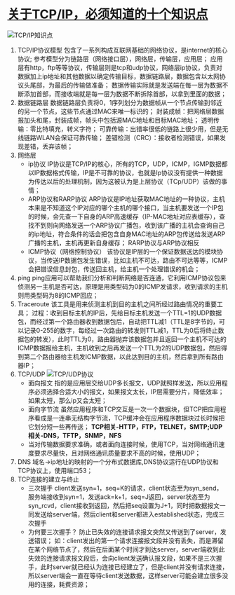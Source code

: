 # [关于TCP/IP，必须知道的十个知识点](https://blog.csdn.net/u012371712/article/details/80795297)

![TCP/IP知识点](http://p9.pstatp.com/large/pgc-image/1529747996683fb281bff37)

1. TCP/IP协议模型
    包含了一系列构成互联网基础的网络协议，是internet的核心协议;
    参考模型分为链路层（网络接口层），网络层，传输层，应用层；
    应用层有http，ftp等等协议，传输层则是tcp和udp协议，网络层ip协议，负责对数据加上ip地址和其他数据以确定传输目标，数据链路层，数据包含以太网协议头尾部，为最后的传输做准备；
    数据传输实际就是发送端在每一层为数据不断添加首部，而接收端就是每一层为数据不断拆除首部，以拿到里面的数据；
2. 数据链路层
    数据链路层负责将0，1序列划分为数据帧从一个节点传输到邻近的另一个节点，这些节点通过MAC来唯一标识的；
    封装成帧：把网络层数据报加头和尾，封装成帧，帧头中包括源MAC地址和目标MAC地址；
    透明传输：零比特填充，转义字符；
    可靠传输：出错率很低的链路上很少用，但是无线链路WLAN会保证可靠传输；
    差错检测（CRC）：接收者检测错误，如果发现差错，丢弃该帧；
3. 网络层
    * ip协议
    IP协议是TCP/IP的核心，所有的TCP，UDP，ICMP，IGMP数据都以IP数据格式传输，IP是不可靠的协议，也就是Ip协议没有提供一种数据为传达以后的处理机制，因为这被认为是上层协议（TCp/UDP）该做的事情；
    * ARP协议和RARP协议
    ARP协议是IP地址获取MAC地址的一种协议，主机本来是不知道这个IP对应的哪个主机的哪个接口，当主机要发送一个IP包的时候，会先查一下自身的ARP高速缓存（IP-MAC地址对应表缓存），查找不到则向网络发送一个ARP协议广播包，收到该广播的主机会查询自己的ip地址，符合条件的话会把包含自身MAC地址的ARP包传送给发送ARP广播的主机，主机再更新自身缓存；
    RARP协议与ARP协议相反
    * ICMP协议（网络控制协议）
    该协议是IP层的一个保证数据送达的模块协议，当传送IP数据包发生错误，比如主机不可达，路由不可达等等，ICMP会把错误信息封包，传送回主机，给主机一个处理错误的机会；
4. ping
    ping应用可以帮助我们分析和判断网络是否连通，它利用ICMP协议包来侦测另一主机是否可达，原理是用类型码为0的ICMP发请求，收到请求的主机则用类型码为8的ICMP回应；
5. Traceroute
    该工具是用来侦测主机到目的主机之间所经过路由情况的重要工具；
    过程：收到目标主机的IP后，先给目标主机发送一个TTL=1的UDP数据包，而经过第一个路由器收到数据包后，自动把TTL减1（TTL是8字节的，可以记录0-255的数字，每经过一次路由的转发则TTL减1，TTL为0后将终止数据包的转发），此时TTL为0，路由器抛弃该数据包并且返回一个主机不可达的ICMP数据报给主机，主机收到之后再发送一个TTL为2的UDP数据包，然后得到第二个路由器给主机发ICMP数据，以此达到目的主机，然后拿到所有路由器IP；
6. TCP/UDP
    ![TCP/UDP协议](http://p3.pstatp.com/large/pgc-image/15297479967902065f51602)
    * 面向报文
    指的是应用层交给UDP多长报文，UDP就照样发送，所以应用程序必须选择合适大小的报文，如果报文太长，IP层需要分片，降低效率；如果太短，那么ip又会太短；
    * 面向字节流
    虽然应用程序和TCP交互是一次一个数据块，但TCP把应用程序看成是一连串无结构字节流，TCP缓冲会在应用程序数据块过长时候把它划分短一些再传送；
    **TCP相关-HTTP，FTP，TELNET，SMTP;UDP相关-DNS，TFTP，SNMP，NFS**
    * 当对传输数据要求准确，或者面向连接时候，使用TCP，当对网络通讯速度要求尽量快，且对网络通讯质量要求不高的时候，使用UDP；
7. DNS
    域名->ip地址的映射的一个分布式数据库,DNS协议运行在UDP协议和TCP协议上，使用端口53；
8. TCP连接的建立与终止
    * 三次握手
    client发送syn=1，seq=K的请求，client状态至为syn_send，服务端接收到syn=1，发送ack=k+1，seq=J返回，server状态至为syn_rcvd，client接收到返回，然后把seq设置为J+1，同时把数据报文一同发送给server端，然后client和server都进入established状态，完成三次握手
    * 为何要三次握手？
    防止已失效的连接请求报文突然又传送到了server，发送错误；
    如：client发出的第一个请求连接报文段并没有丢失，而是滞留在某个网络节点了，然后在后面某个时间才到达server，server端收到此失效的连接请求报文段后，会向client发送确认报文段，如果不是三次握手，此时server就已经认为连接已经建立了，但是client并没有请求连接，所以server端会一直在等待client发送数据，这样server可能会建立很多没用的连接，耗费资源；